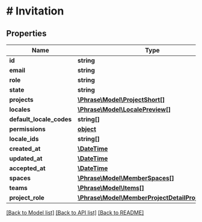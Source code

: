 # # Invitation

## Properties

Name | Type | Description | Notes
------------ | ------------- | ------------- | -------------
**id** | **string** |  | [optional] 
**email** | **string** |  | [optional] 
**role** | **string** |  | [optional] 
**state** | **string** |  | [optional] 
**projects** | [**\Phrase\Model\ProjectShort[]**](ProjectShort.md) |  | [optional] 
**locales** | [**\Phrase\Model\LocalePreview[]**](LocalePreview.md) |  | [optional] 
**default_locale_codes** | **string[]** |  | [optional] 
**permissions** | [**object**](.md) |  | [optional] 
**locale_ids** | **string[]** |  | [optional] 
**created_at** | [**\DateTime**](\DateTime.md) |  | [optional] 
**updated_at** | [**\DateTime**](\DateTime.md) |  | [optional] 
**accepted_at** | [**\DateTime**](\DateTime.md) |  | [optional] 
**spaces** | [**\Phrase\Model\MemberSpaces[]**](MemberSpaces.md) |  | [optional] 
**teams** | [**\Phrase\Model\Items[]**](Items.md) |  | [optional] 
**project_role** | [**\Phrase\Model\MemberProjectDetailProjectRoles[]**](MemberProjectDetailProjectRoles.md) |  | [optional] 

[[Back to Model list]](../../README.md#documentation-for-models) [[Back to API list]](../../README.md#documentation-for-api-endpoints) [[Back to README]](../../README.md)


